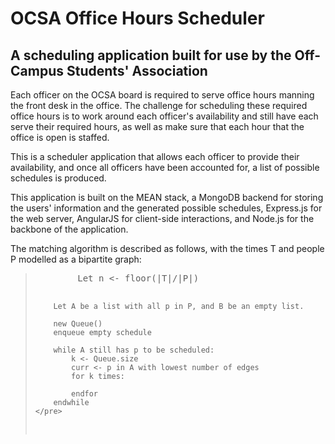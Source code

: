 # OCSA Office Hours Scheduler

## A scheduling application built for use by the Off-Campus Students' Association

Each officer on the OCSA board is required to serve office hours manning the front desk in the office. The challenge for scheduling these required office hours is to work around each officer's availability and still have each serve their required hours, as well as make sure that each hour that the office is open is staffed.

This is a scheduler application that allows each officer to provide their availability, and once all officers have been accounted for, a list of possible schedules is produced.

This application is built on the MEAN stack, a MongoDB backend for storing the users' information and the generated possible schedules, Express.js for the web server, AngularJS for client-side interactions, and Node.js for the backbone of the application.

The matching algorithm is described as follows, with the times T and people P modelled as a bipartite graph:
<blockquote>
	<pre>
		Let n <- floor(|T|/|P|)

		Let A be a list with all p in P, and B be an empty list.

		new Queue()
		enqueue empty schedule

		while A still has p to be scheduled:
			k <- Queue.size
			curr <- p in A with lowest number of edges
			for k times:

			endfor
		endwhile
	</pre>
</blockquote>